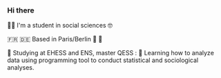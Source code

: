 ### Hi there

👩‍🎓 I'm a student in social sciences 🤓

🇫🇷 🇩🇪 Based in Paris/Berlin 🍷 🍻

🌱 Studying at EHESS and ENS, master QESS :
🧠 Learning how to analyze data using programming tool to conduct statistical and sociological analyses. 



<!--
**hsaritah/hsaritah** is a ✨ _special_ ✨ repository because its `README.md` (this file) appears on your GitHub profile.

Here are some ideas to get you started:

- 🔭 I’m currently working on ...
-  I’m currently learning ...
- 👯 I’m looking to collaborate on ...
- 🤔 I’m looking for help with ...
- 💬 Ask me about ...
- 📫 How to reach me: ...
- 😄 Pronouns: ...
- ⚡ Fun fact: ...
-->
